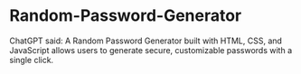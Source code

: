 # Random-Password-Generator
ChatGPT said: A Random Password Generator built with HTML, CSS, and JavaScript allows users to generate secure, customizable passwords with a single click.
